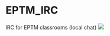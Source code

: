 # EPTM_IRC
IRC for EPTM classrooms (local chat)
<img src="https://visitor-badge.glitch.me/badge?page_id=SeenKid.EPTM_IRC" />
